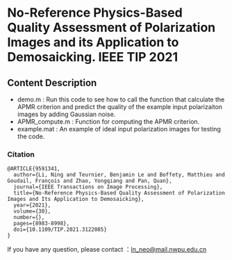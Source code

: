 # No-Reference Physics-Based Quality Assessment of Polarization Images and its Application to Demosaicking. IEEE TIP 2021

## Content Description
- demo.m : Run this code to see how to call the function that calculate the APMR criterion and predict the quality of the example input polarizaiton images by adding Gaussian noise.
- APMR_compute.m : Function for computing the APMR criterion.
- example.mat : An example of ideal input polarization images for testing the code.

### Citation

```
@ARTICLE{9591341,
  author={Li, Ning and Teurnier, Benjamin Le and Boffety, Matthieu and Goudail, François and Zhao, Yongqiang and Pan, Quan},
  journal={IEEE Transactions on Image Processing},
  title={No-Reference Physics-Based Quality Assessment of Polarization Images and Its Application to Demosaicking},
  year={2021},
  volume={30},
  number={},
  pages={8983-8998},
  doi={10.1109/TIP.2021.3122085}
}
```
 If you have any question, please contact ：ln_neo@mail.nwpu.edu.cn
